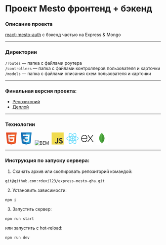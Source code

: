 # Проект Mesto фронтенд + бэкенд

### **Описание проекта**

[react-mesto-auth](https://github.com/rdevil23/react-mesto-auth) с бэкенд частью на Express & Mongo

---

### Директории

`/routes` — папка с файлами роутера  
`/controllers` — папка с файлами контроллеров пользователя и карточки  
`/models` — папка с файлами описания схем пользователя и карточки

---

### Финальная версия проекта:
* [Репозиторий](https://github.com/rdevil23/react-mesto-api-full-gha)
* [Деплой](https://react-mesto-pi.vercel.app)

---

### **Технологии**
  <img src="https://github.com/devicons/devicon/blob/master/icons/html5/html5-original.svg" title="html5" alt="html5" width="40" height="40"/>&nbsp;
  <img src="https://github.com/devicons/devicon/blob/master/icons/css3/css3-original.svg" title="css" alt="css" width="40" height="40"/>&nbsp;
  <img src="https://cdn.worldvectorlogo.com/logos/bem.svg" title="BEM" alt="BEM" width="40" height="40">&nbsp;
  <img src="https://github.com/devicons/devicon/blob/master/icons/javascript/javascript-original.svg" title="javascript" alt="javascript" width="40" height="40"/>&nbsp;
  <img src="https://github.com/devicons/devicon/blob/master/icons/react/react-original.svg" title="reactjs" alt="reactjs" width="40" height="40"/>&nbsp;
  <img src="https://github.com/devicons/devicon/blob/master/icons/express/express-original.svg" title="express" alt="express" width="40" height="40"/>&nbsp;
  <img src="https://github.com/devicons/devicon/blob/master/icons/mongodb/mongodb-original.svg" title="mongodb" alt="mongodb" width="40" height="40"/>&nbsp;

---

### Инструкция по запуску сервера:

1. Скачать архив или скопировать репозиторий командой:
```
git@github.com:rdevil23/express-mesto-gha.git
```

2. Установить зависимости:
```
npm i
```

3. Запустить сервер:
```
npm run start
```

или запустить с hot-reload:

```
npm run dev
```


